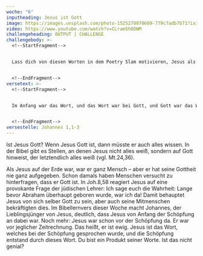```yaml
---
woche: "6"
inputheading: Jesus ist Gott
image: https://images.unsplash.com/photo-1525278070609-779c7adb7b71?ixid=MXwxMjA3fDB8MHxwaG90by1wYWdlfHx8fGVufDB8fHw%3D&ixlib=rb-1.2.1&auto=format&fit=crop&w=1330&q=80
video: https://www.youtube.com/watch?v=CLram5hODWM
challengeheading: OUTPUT | CHALLENGE
challengebody: >-
  <!--StartFragment-->


  Lass dich von diesen Worten in dem Poetry Slam motivieren, Jesus als deinen Gott anzuerkennen und dich zu entscheiden, deinem persönlichen Schöpfer zu folgen, ihn zu suchen, dein Leben von Ihm bestimmen zu lassen!


  <!--EndFragment-->
versetext: >-
  <!--StartFragment-->


  Im Anfang war das Wort, und das Wort war bei Gott, und Gott war das Wort. Dasselbe war im Anfang bei Gott. Alle Dinge sind durch dasselbe gemacht, und ohne dasselbe ist nichts gemacht, was gemacht ist. 


  <!--EndFragment-->
versestelle: Johannes 1,1-3
---
```

<!--StartFragment-->

Ist Jesus Gott? Wenn Jesus Gott ist, dann müsste er auch alles wissen. In der Bibel gibt es Stellen, an denen Jesus nicht alles weiß, sondern auf Gott hinweist, der letztendlich alles weiß (vgl. Mt.24,36).

<!--EndFragment--><!--StartFragment-->

Als Jesus auf der Erde war, war er ganz Mensch – aber er hat seine Gottheit nie ganz aufgegeben. Schon damals haben Menschen versucht zu hinterfragen, dass er Gott ist. In Joh.8,58 reagiert Jesus auf eine provokante Frage der jüdischen Lehrer: Ich sage euch die Wahrheit: Lange bevor Abraham überhaupt geboren wurde, war ich da! Damit behauptet Jesus von sich selber Gott zu sein, aber auch seine Mitmenschen bekräftigten dies. Im Bibellernvers dieser Woche macht Johannes, der Lieblingsjünger von Jesus, deutlich, dass Jesus von Anfang der Schöpfung an dabei war. Noch mehr: Jesus war schon vor der Schöpfung da. Er war vor jeglicher Zeitrechnung. Das heißt, er ist ewig. Jesus ist das Wort, welches bei der Schöpfung gesprochen wurde, und die Schöpfung entstand durch dieses Wort. Du bist ein Produkt seiner Worte. Ist das nicht genial?

<!--EndFragment-->
